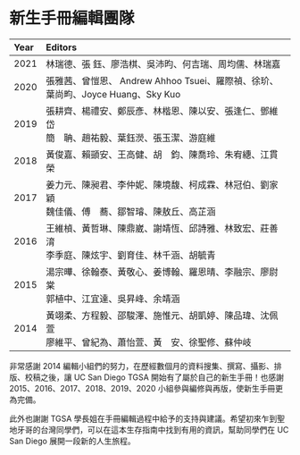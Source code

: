 # 新生手冊編輯團隊

| Year | Editors |
| :--- | :--- |
| 2021 | 林瑞德、張  鈺、廖浩棋、吳沛昀、何吉瑞、周均儒、林瑞嘉 |
| 2020 | 張雅茜、曾愷恩、 Andrew Ahhoo Tsuei、羅際禎、徐玠、葉尚畇、Joyce Huang、Sky Kuo|
| 2019 | 張耕齊、楊禮安、鄭辰彥、林楷恩、陳以安、張逢仁、鄧維岱<br>簡　聃、趙祐毅、葉鈺濙、張玉潔、游庭維 |
| 2018 | 黃俊嘉、賴顗安、王高健、胡　鈞、陳喬玲、朱宥繐、江貫榮 |
| 2017 | 姜力元、陳昶君、李仲妮、陳境馥、柯成霖、林冠伯、劉家穎<br>魏佳儀、傅　蕎、鄒智璿、陳敖丘、高芷涵 |
| 2016 | 王維楨、黃哲琳、陳鼎崴、謝靖恆、邱詩雅、林致宏、莊善淯<br>李季庭、陳炫宇、劉育佳、林千涵、胡毓青 |
| 2015 | 湯宗曄、徐翰泰、黃敬心、姜博翰、羅恩晴、李融宗、廖尉棠<br>郭植中、江宜達、吳昇峰、余靖涵 |
| 2014 | 黃翊柔、方程毅、邵駿澤、施惟元、胡凱婷、陳品瑋、沈佩萱<br>廖維平、曾紀為、蕭怡萱、黃　安、徐聖修、蘇仲岐 |



非常感謝 2014 編輯小組們的努力，在歷經數個月的資料搜集、撰寫、攝影、排版、校稿之後，讓 UC San Diego TGSA 開始有了屬於自己的新生手冊！也感謝 2015、2016、2017、2018、2019、2020 小組參與編修與再版，使新生手冊更為完備。

此外也謝謝 TGSA 學長姐在手冊編輯過程中給予的支持與建議。希望初來乍到聖地牙哥的台灣同學們，可以在這本生存指南中找到有用的資訊，幫助同學們在 UC San Diego 展開一段新的人生旅程。
